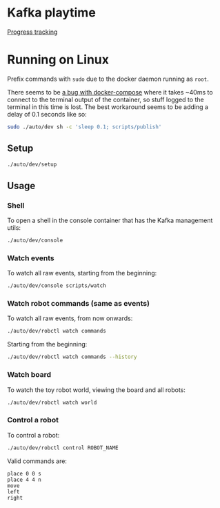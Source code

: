 # Kafka playtime

[Progress tracking](https://github.com/mdub/kafka-playtime/projects/1)

# Running on Linux

Prefix commands with `sudo` due to the docker daemon running as `root`.

There seems to be [a bug with docker-compose](https://github.com/docker/compose/issues/4076#issuecomment-324932294) where it takes ~40ms to connect to the terminal output of the container, so stuff logged to the terminal in this time is lost. The best workaround seems to be adding a delay of 0.1 seconds like so:

```bash
sudo ./auto/dev sh -c 'sleep 0.1; scripts/publish'
```

## Setup

```bash
./auto/dev/setup
```

## Usage

### Shell

To open a shell in the console container that has the Kafka management utils:

```bash
./auto/dev/console
```

### Watch events

To watch all raw events, starting from the beginning:

```bash
./auto/dev/console scripts/watch
```

### Watch robot commands (same as events)

To watch all raw events, from now onwards:

```bash
./auto/dev/robctl watch commands
```

Starting from the beginning:

```bash
./auto/dev/robctl watch commands --history
```

### Watch board

To watch the toy robot world, viewing the board and all robots:

```bash
./auto/dev/robctl watch world
```

### Control a robot

To control a robot:

```bash
./auto/dev/robctl control ROBOT_NAME
```

Valid commands are:

```
place 0 0 s
place 4 4 n
move
left
right
```

